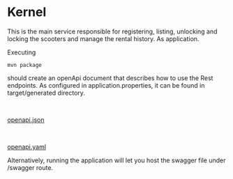 # Kernel

This is the main service responsible for registering, listing, unlocking and locking the scooters and manage the rental history. 
As application.

Executing

```
mvn package
```

should create an openApi document that describes how to use the Rest endpoints.
As configured in application.properties, it can be found in target/generated directory.

<br />

[openapi.json](target/generated/openapi.json)

<br />

[openapi.yaml](target/generated/openapi.yaml)

Alternatively, running the application will let you host the swagger file under /swagger route.